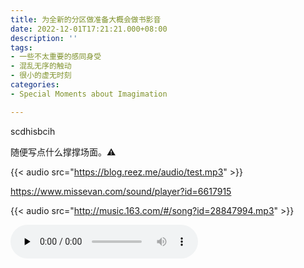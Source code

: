 ```yaml
---
title: 为全新的分区做准备大概会做书影音
date: 2022-12-01T17:21:21.000+08:00
description: ''
tags:
- 一些不太重要的感同身受
- 混乱无序的触动
- 很小的虚无时刻
categories:
- Special Moments about Imagimation

---
```

scdhisbcih

随便写点什么撑撑场面。⚠

{{< audio src="https://blog.reez.me/audio/test.mp3" >}}

https://www.missevan.com/sound/player?id=6617915

{{< audio src="http://music.163.com/#/song?id=28847994.mp3" >}}

<audio src="speech.mp3" preload="none" controls="controls"/>

![](/uploads/maxim-berg-tce45yizja0-unsplash.jpg)